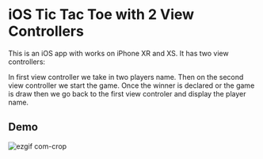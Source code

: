 # iOS Tic Tac Toe with 2 View Controllers

This is an iOS app with works on iPhone XR and XS. It has two view controllers:

In first view controller we take in two players name.
Then on the second view controller we start the game.
Once the winner is declared or the game is draw then we go back to the first view controler and display the player name.

## Demo

![ezgif com-crop](https://user-images.githubusercontent.com/13806781/54468619-c93c8880-4764-11e9-9a70-b1cdcc602144.gif)

